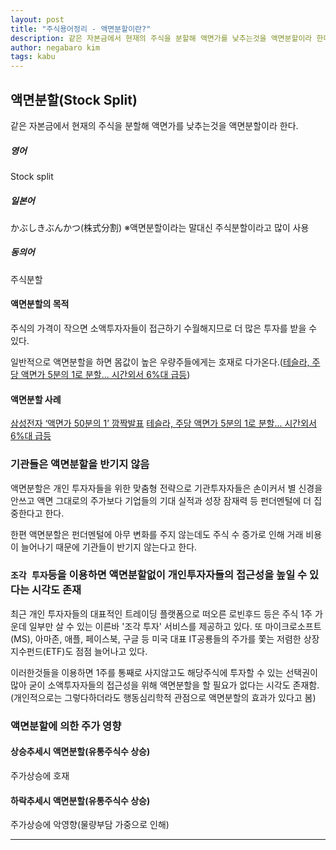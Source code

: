 ```yaml
---
layout: post
title: "주식용어정리 - 액면분할이란?"
description: 같은 자본금에서 현재의 주식을 분할해 액면가를 낮추는것을 액면분할이라 한다.
author: negabaro kim
tags: kabu
---
```


## 액면분할(Stock Split)

같은 자본금에서 현재의 주식을 분할해 액면가를 낮추는것을 액면분할이라 한다.

##### 영어

Stock split

##### 일본어

かぶしきぶんかつ(株式分割)
※액면분할이라는 말대신 주식분할이라고 많이 사용

##### 동의어

주식분할


#### 액면분할의 목적

주식의 가격이 작으면 소액투자자들이 접근하기 수월해지므로 더 많은 투자를 받을 수 있다.

일반적으로 액면분할을 하면 몸값이 높은 우량주들에게는 호재로 다가온다.([테슬라, 주당 액면가 5분의 1로 분할... 시간외서 6%대 급등])

#### 액면분할 사례

[삼성전자 ‘액면가 50분의 1’ 깜짝발표]
[테슬라, 주당 액면가 5분의 1로 분할... 시간외서 6%대 급등]


### 기관들은 액면분할을 반기지 않음

액면분할은 개인 투자자들을 위한 맞춤형 전략으로 기관투자자들은 손이커서 별 신경을 안쓰고
액면 그대로의 주가보다 기업들의 기대 실적과 성장 잠재력 등 펀더멘털에 더 집중한다고 한다.

한편 액면분할은 펀더멘털에 아무 변화를 주지 않는데도 주식 수 증가로 인해 거래 비용이 늘어나기 때문에 기관들이 반기지 않는다고 한다.

### `조각 투자`등을 이용하면 액면분할없이 개인투자자들의 접근성을 높일 수 있다는 시각도 존재

최근 개인 투자자들의 대표적인 트레이딩 플랫폼으로 떠오른 로빈후드 등은 주식 1주 가운데 일부만 살 수 있는 이른바 '조각 투자' 서비스를 제공하고 있다. 또 마이크로소프트(MS), 아마존, 애플, 페이스북, 구글 등 미국 대표 IT공룡들의 주가를 쫓는 저렴한 상장지수펀드(ETF)도 점점 늘어나고 있다.

이러한것들을 이용하면 1주를 통째로 사지않고도 해당주식에 투자할 수 있는 선택권이 많아 굳이 소액투자자들의 접근성을 위해 액면분할을 할 필요가 없다는 시각도 존재함.
(개인적으로는 그렇다하더라도 행동심리학적 관점으로 액면분할의 효과가 있다고 봄)



### 액면분할에 의한 주가 영향

#### 상승추세시 액면분할(유통주식수 상승)

주가상승에 호재

#### 하락추세시 액면분할(유통주식수 상승)

주가상승에 악영향(물량부담 가중으로 인해)

---

[테슬라, 주당 액면가 5분의 1로 분할... 시간외서 6%대 급등]: https://biz.chosun.com/site/data/html_dir/2020/08/12/2020081200548.html
[삼성전자 ‘액면가 50분의 1’ 깜짝발표]: https://biz.chosun.com/site/data/html_dir/2018/01/31/2018013101260.html#:~:text=%ED%98%84%EC%9E%AC%20%EC%82%BC%EC%84%B1%EC%A0%84%EC%9E%90%20%EC%A3%BC%EC%8B%9D%20%EC%95%A1%EB%A9%B4%EA%B0%80,1932%EB%A7%8C4700%EC%A3%BC%EB%A1%9C%20%EB%8A%98%EC%96%B4%EB%82%9C%EB%8B%A4.
